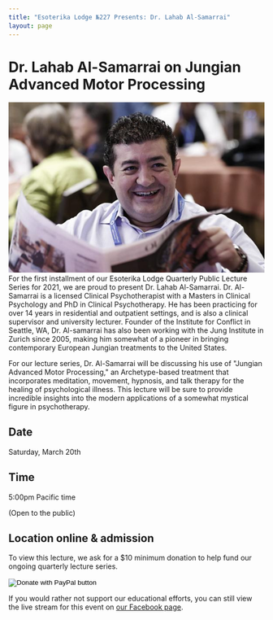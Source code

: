 ```yaml
---
title: "Esoterika Lodge №227 Presents: Dr. Lahab Al-Samarrai"
layout: page
---
```


# Dr. Lahab Al-Samarrai on Jungian Advanced Motor Processing

![](al-samarrai.jpg#right)
For the first installment of our Esoterika
Lodge Quarterly Public Lecture Series for
2021, we are proud to present Dr. Lahab
Al-Samarrai. Dr. Al-Samarrai is a licensed Clinical
Psychotherapist with a Masters in Clinical Psychology
and PhD in Clinical Psychotherapy. He has been
practicing for over 14 years in residential and
outpatient settings, and is also a clinical supervisor
and university lecturer. Founder of the Institute for
Conflict in Seattle, WA, Dr. Al-samarrai has also
been working with the Jung Institute in Zurich
since 2005, making him somewhat of a pioneer in
bringing contemporary European Jungian treatments
to the United States.

For our lecture series, Dr. Al-Samarrai will be
discussing his use of "Jungian Advanced Motor
Processing," an Archetype-based treatment that
incorporates meditation, movement, hypnosis, and
talk therapy for the healing of psychological illness.
This lecture will be sure to provide incredible
insights into the modern applications of a somewhat
mystical figure in psychotherapy.

## Date
Saturday, March 20th

## Time
5:00pm Pacific time

(Open to the public)

## Location online & admission

To view this lecture, we ask for a $10 minimum
donation to help fund our ongoing quarterly lecture
series.

<form action="https://www.paypal.com/donate" method="post" target="_top">
<input type="hidden" name="hosted_button_id" value="4UFZL7BWXTJUY" />
<input type="image" src="https://www.paypalobjects.com/en_US/i/btn/btn_donateCC_LG.gif" border="0" name="submit" title="PayPal - The safer, easier way to pay online!" alt="Donate with PayPal button" />
<img alt="" border="0" src="https://www.paypal.com/en_US/i/scr/pixel.gif" width="1" height="1" />
</form>

If you would rather not support our educational efforts, you can still
view the live stream for this event on
[our Facebook page](https://facebook.com/esoterikalodge.oregon/). 
